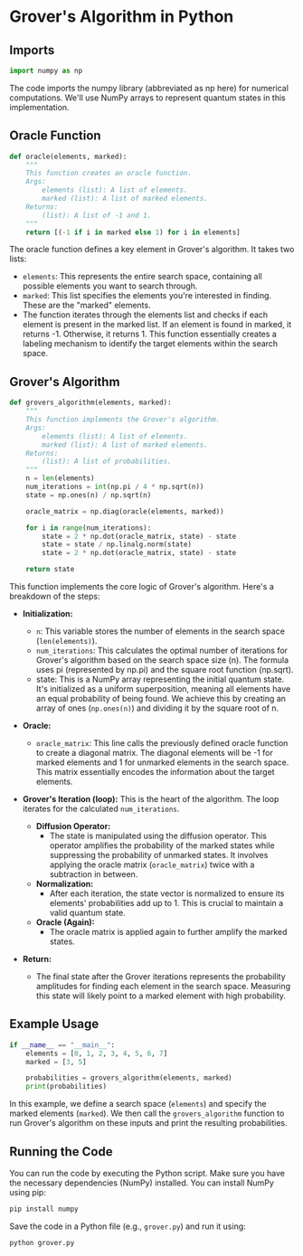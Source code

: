 # Grover's Algorithm in Python

## Imports

```python
import numpy as np
```

The code imports the numpy library (abbreviated as np here) for numerical computations. We'll use NumPy arrays to represent quantum states in this implementation.

## Oracle Function

```python
def oracle(elements, marked):
    """
    This function creates an oracle function.
    Args:
        elements (list): A list of elements.
        marked (list): A list of marked elements.
    Returns:
        (list): A list of -1 and 1.
    """
    return [(-1 if i in marked else 1) for i in elements]
```

The oracle function defines a key element in Grover's algorithm. It takes two lists:

- `elements`: This represents the entire search space, containing all possible elements you want to search through.
- `marked`: This list specifies the elements you're interested in finding. These are the "marked" elements.
- The function iterates through the elements list and checks if each element is present in the marked list. If an element is found in marked, it returns -1. Otherwise, it returns 1. This function essentially creates a labeling mechanism to identify the target elements within the search space.

## Grover's Algorithm

```python
def grovers_algorithm(elements, marked):
    """
    This function implements the Grover's algorithm.
    Args:
        elements (list): A list of elements.
        marked (list): A list of marked elements.
    Returns:
        (list): A list of probabilities.
    """
    n = len(elements)
    num_iterations = int(np.pi / 4 * np.sqrt(n))
    state = np.ones(n) / np.sqrt(n)

    oracle_matrix = np.diag(oracle(elements, marked))

    for i in range(num_iterations):
        state = 2 * np.dot(oracle_matrix, state) - state
        state = state / np.linalg.norm(state)
        state = 2 * np.dot(oracle_matrix, state) - state

    return state
```

This function implements the core logic of Grover's algorithm. Here's a breakdown of the steps:

- **Initialization:**
  - `n`: This variable stores the number of elements in the search space (`len(elements)`).
  - `num_iterations`: This calculates the optimal number of iterations for Grover's algorithm based on the search space size (n). The formula uses pi (represented by np.pi) and the square root function (np.sqrt).
  - state: This is a NumPy array representing the initial quantum state. It's initialized as a uniform superposition, meaning all elements have an equal probability of being found. We achieve this by creating an array of ones (`np.ones(n)`) and dividing it by the square root of n.
- **Oracle:**
  - `oracle_matrix`: This line calls the previously defined oracle function to create a diagonal matrix. The diagonal elements will be -1 for marked elements and 1 for unmarked elements in the search space. This matrix essentially encodes the information about the target elements.
- **Grover's Iteration (loop):**
  This is the heart of the algorithm. The loop iterates for the calculated `num_iterations`.

  - **Diffusion Operator:**
    - The state is manipulated using the diffusion operator. This operator amplifies the probability of the marked states while suppressing the probability of unmarked states. It involves applying the oracle matrix (`oracle_matrix`) twice with a subtraction in between.
  - **Normalization:**
    - After each iteration, the state vector is normalized to ensure its elements' probabilities add up to 1. This is crucial to maintain a valid quantum state.
  - **Oracle (Again):**
    - The oracle matrix is applied again to further amplify the marked states.

- **Return:**
  - The final state after the Grover iterations represents the probability amplitudes for finding each element in the search space. Measuring this state will likely point to a marked element with high probability.

## Example Usage

```python
if __name__ == "__main__":
    elements = [0, 1, 2, 3, 4, 5, 6, 7]
    marked = [3, 5]

    probabilities = grovers_algorithm(elements, marked)
    print(probabilities)
```

In this example, we define a search space (`elements`) and specify the marked elements (`marked`). We then call the `grovers_algorithm` function to run Grover's algorithm on these inputs and print the resulting probabilities.

## Running the Code

You can run the code by executing the Python script. Make sure you have the necessary dependencies (NumPy) installed. You can install NumPy using pip:

```bash
pip install numpy
```

Save the code in a Python file (e.g., `grover.py`) and run it using:

```bash
python grover.py
```
